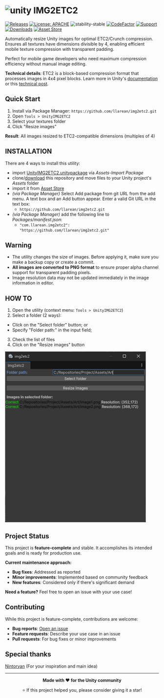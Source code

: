 # ![unity](https://img.shields.io/badge/Unity-100000?style=for-the-badge&logo=unity&logoColor=white) IMG2ETC2 

[![Releases](https://img.shields.io/github/v/release/llarean/img2etc2)](https://github.com/llarean/img2etc2/releases)
[![License: APACHE](https://img.shields.io/badge/License-APACHE-yellow.svg)](https://github.com/LLarean/img2etc2/blob/main/LICENSE.md)
![stability-stable](https://img.shields.io/badge/stability-stable-green.svg)
[![CodeFactor](https://www.codefactor.io/repository/github/llarean/img2etc2/badge)](https://www.codefactor.io/repository/github/llarean/img2etc2)
[![Support](https://img.shields.io/badge/support-maintenance_mode-orange)](https://github.com/llarean/img2etc2/graphs/commit-activity)
[![Downloads](https://img.shields.io/github/downloads/llarean/img2etc2/total)](https://github.com/LLarean/img2etc2/archive/refs/heads/main.zip)
[![Asset Store](https://img.shields.io/badge/Asset_Store-100+_downloads-blue)](https://assetstore.unity.com/preview/315139/1042556)

Automatically resize Unity images for optimal ETC2/Crunch compression. Ensures all textures have dimensions divisible by 4, enabling efficient mobile texture compression with transparent padding.

Perfect for mobile game developers who need maximum compression efficiency without manual image editing.

**Technical details**: ETC2 is a block-based compression format that processes images in 4x4 pixel blocks. Learn more in Unity's [documentation](https://docs.unity3d.com/2023.2/Documentation/Manual/class-TextureImporterOverride.html) or this [technical post](https://unity.com/ru/blog/engine-platform/crunch-compression-of-etc-textures).

## Quick Start
1. Install via Package Manager: `https://github.com/llarean/img2etc2.git`
2. Open `Tools > UnityIMG2ETC2`
3. Select your textures folder
4. Click "Resize images"

**Result**: All images resized to ETC2-compatible dimensions (multiples of 4)

## INSTALLATION

There are 4 ways to install this utility:

- import [UnityIMG2ETC2.unitypackage](https://github.com/llarean/img2etc2/releases) via *Assets-Import Package*
- clone/[download](https://github.com/llarean/img2etc2/archive/master.zip) this repository and move files to your Unity project's *Assets* folder
- import it from [Asset Store](https://assetstore.unity.com/preview/315139/1042556)
- *(via Package Manager)* Select Add package from git URL from the add menu. A text box and an Add button appear. Enter a valid Git URL in the text box:
  - `https://github.com/llarean/img2etc2.git`
- *(via Package Manager)* add the following line to *Packages/manifest.json*:
  - `"com.llarean.img2etc2": "https://github.com/llarean/img2etc2.git"`

## Warning

- The utility changes the size of images. Before applying it, make sure you make a backup copy or create a commit.
- **All images are converted to PNG format** to ensure proper alpha channel support for transparent padding pixels.
- Image resolution data may not be updated immediately in the image information in editor.

## HOW TO

1. Open the utility (context menu: `Tools > UnityIMG2ETC2`)
2. Select a folder (2 ways):
- Click on the "Select folder" button; or
- Specify "Folder path:" in the input field;
3. Check the list of files
4. Click on the "Resize images" button

![Window](https://github.com/LLarean/img2etc2/blob/main/Preview.png?raw=true)

## Project Status
This project is **feature-complete** and stable. It accomplishes its intended goals and is ready for production use.

**Current maintenance approach:**
- **Bug fixes**: Addressed as reported
- **Minor improvements**: Implemented based on community feedback  
- **New features**: Considered only if there's significant demand

**Need a feature?** Feel free to open an issue with your use case!

## Contributing
While this project is feature-complete, contributions are welcome:
- **Bug reports**: [Open an issue](https://github.com/llarean/img2etc2/issues)
- **Feature requests**: Describe your use case in an issue
- **Pull requests**: For bug fixes or minor improvements
## Special thanks

[Nintoryan](https://github.com/Nintoryan) (For your inspiration and main idea)

---

<div align="center">

**Made with ❤️ for the Unity community**  

⭐ If this project helped you, please consider giving it a star!
